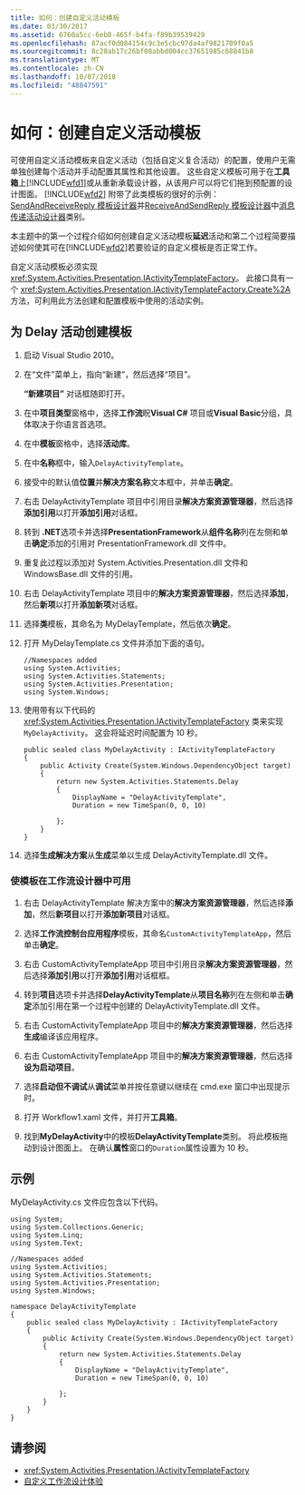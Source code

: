 ```yaml
---
title: 如何：创建自定义活动模板
ms.date: 03/30/2017
ms.assetid: 6760a5cc-6eb8-465f-b4fa-f89b39539429
ms.openlocfilehash: 87acf0d084154c9c3e5cbc97da4af9821709f0a5
ms.sourcegitcommit: 8c28ab17c26bf08abbd004cc37651985c68841b8
ms.translationtype: MT
ms.contentlocale: zh-CN
ms.lasthandoff: 10/07/2018
ms.locfileid: "48847591"
---
```

# <a name="how-to-create-a-custom-activity-template"></a>如何：创建自定义活动模板

可使用自定义活动模板来自定义活动（包括自定义复合活动）的配置，使用户无需单独创建每个活动并手动配置其属性和其他设置。 这些自定义模板可用于在**工具箱**上[!INCLUDE[wfd1](../../../includes/wfd1-md.md)]或从重新承载设计器，从该用户可以将它们拖到预配置的设计图面。 [!INCLUDE[wfd2](../../../includes/wfd2-md.md)] 附带了此类模板的很好的示例： [SendAndReceiveReply 模板设计器](/visualstudio/workflow-designer/sendandreceivereply-template-designer)并[ReceiveAndSendReply 模板设计器](/visualstudio/workflow-designer/receiveandsendreply-template-designer)中[消息传递活动设计器](/visualstudio/workflow-designer/messaging-activity-designers)类别。

 本主题中的第一个过程介绍如何创建自定义活动模板**延迟**活动和第二个过程简要描述如何使其可在[!INCLUDE[wfd2](../../../includes/wfd2-md.md)]若要验证的自定义模板是否正常工作。

 自定义活动模板必须实现 <xref:System.Activities.Presentation.IActivityTemplateFactory>。 此接口具有一个 <xref:System.Activities.Presentation.IActivityTemplateFactory.Create%2A> 方法，可利用此方法创建和配置模板中使用的活动实例。

## <a name="to-create-a-template-for-the-delay-activity"></a>为 Delay 活动创建模板

1.  启动 Visual Studio 2010。

2.  在“文件”菜单上，指向“新建”，然后选择“项目”。

     **“新建项目”** 对话框随即打开。

3.  在中**项目类型**窗格中，选择**工作流**眖**Visual C#** 项目或**Visual Basic**分组，具体取决于你语言首选项。

4.  在中**模板**窗格中，选择**活动库**。

5.  在中**名称**框中，输入`DelayActivityTemplate`。

6.  接受中的默认值**位置**并**解决方案名称**文本框中，并单击**确定**。

7.  右击 DelayActivityTemplate 项目中引用目录**解决方案资源管理器**，然后选择**添加引用**以打开**添加引用**对话框。

8.  转到 **.NET**选项卡并选择**PresentationFramework**从**组件名称**列在左侧和单击**确定**添加的引用对 PresentationFramework.dll 文件中。

9. 重复此过程以添加对 System.Activities.Presentation.dll 文件和 WindowsBase.dll 文件的引用。

10. 右击 DelayActivityTemplate 项目中的**解决方案资源管理器**，然后选择**添加**，然后**新项**以打开**添加新项**对话框。

11. 选择**类**模板，其命名为 MyDelayTemplate，然后依次**确定**。

12. 打开 MyDelayTemplate.cs 文件并添加下面的语句。

    ```
    //Namespaces added
    using System.Activities;
    using System.Activities.Statements;
    using System.Activities.Presentation;
    using System.Windows;
    ```

13. 使用带有以下代码的 <xref:System.Activities.Presentation.IActivityTemplateFactory> 类来实现 `MyDelayActivity`。 这会将延迟时间配置为 10 秒。

    ```
    public sealed class MyDelayActivity : IActivityTemplateFactory
    {
        public Activity Create(System.Windows.DependencyObject target)
        {
            return new System.Activities.Statements.Delay
            {
                DisplayName = "DelayActivityTemplate",
                Duration = new TimeSpan(0, 0, 10)

            };
        }
    }
    ```

14. 选择**生成解决方案**从**生成**菜单以生成 DelayActivityTemplate.dll 文件。

### <a name="to-make-the-template-available-in-a-workflow-designer"></a>使模板在工作流设计器中可用

1.  右击 DelayActivityTemplate 解决方案中的**解决方案资源管理器**，然后选择**添加**，然后**新项目**以打开**添加新项目**对话框。

2.  选择**工作流控制台应用程序**模板，其命名`CustomActivityTemplateApp`，然后单击**确定**。

3.  右击 CustomActivityTemplateApp 项目中引用目录**解决方案资源管理器**，然后选择**添加引用**以打开**添加引用**对话框框。

4.  转到**项目**选项卡并选择**DelayActivityTemplate**从**项目名称**列在左侧和单击**确定**添加引用在第一个过程中创建的 DelayActivityTemplate.dll 文件。

5.  右击 CustomActivityTemplateApp 项目中的**解决方案资源管理器**，然后选择**生成**编译该应用程序。

6.  右击 CustomActivityTemplateApp 项目中的**解决方案资源管理器**，然后选择**设为启动项目**。

7.  选择**启动但不调试**从**调试**菜单并按任意键以继续在 cmd.exe 窗口中出现提示时。

8.  打开 Workflow1.xaml 文件，并打开**工具箱**。

9. 找到**MyDelayActivity**中的模板**DelayActivityTemplate**类别。 将此模板拖动到设计图面上。 在确认**属性**窗口的`Duration`属性设置为 10 秒。

## <a name="example"></a>示例
 MyDelayActivity.cs 文件应包含以下代码。

```
using System;
using System.Collections.Generic;
using System.Linq;
using System.Text;

//Namespaces added
using System.Activities;
using System.Activities.Statements;
using System.Activities.Presentation;
using System.Windows;

namespace DelayActivityTemplate
{
    public sealed class MyDelayActivity : IActivityTemplateFactory
    {
        public Activity Create(System.Windows.DependencyObject target)
        {
            return new System.Activities.Statements.Delay
            {
                DisplayName = "DelayActivityTemplate",
                Duration = new TimeSpan(0, 0, 10)

            };
        }
    }
}
```

## <a name="see-also"></a>请参阅

- <xref:System.Activities.Presentation.IActivityTemplateFactory>
- [自定义工作流设计体验](../../../docs/framework/windows-workflow-foundation/customizing-the-workflow-design-experience.md)